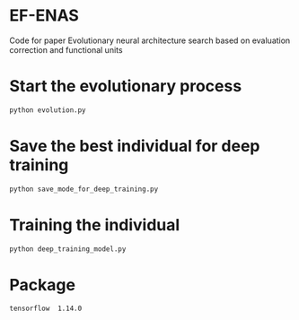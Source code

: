 # EF-ENAS
Code for paper Evolutionary neural architecture search based on evaluation correction and functional units

# Start the evolutionary process

``` python
python evolution.py
```

# Save the best individual for deep training

``` python
python save_mode_for_deep_training.py
```

# Training the individual

``` python
python deep_training_model.py
```

# Package
``` sh
tensorflow  1.14.0
```
